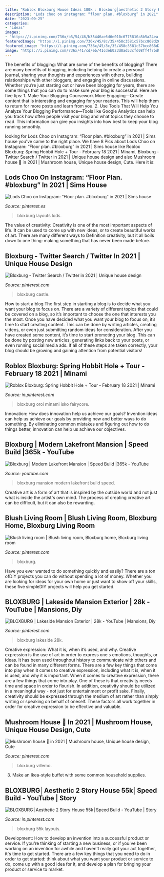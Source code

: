 ```yaml
---
title: "Roblox Bloxburg House Ideas 100k : Bloxburg│aesthetic 2 Story House 55k│speed Build"
description: "Lods choo on instagram: “floor plan. #bloxburg” in 2021"
date: "2023-09-25"
categories:
- "ideas"
images:
- "https://i.pinimg.com/736x/b3/54/46/b35446ae6d6e010c6775810a8b5a24ea.jpg"
featuredImage: "https://i.pinimg.com/736x/45/8c/35/458c3581c57bcc868d260a6822bec2b2.jpg"
featured_image: "https://i.pinimg.com/736x/45/8c/35/458c3581c57bcc868d260a6822bec2b2.jpg"
image: "https://i.pinimg.com/736x/41/cd/eb/41cdeb023d8ad53cfd08ff4f7bd92c8b.jpg"
---
```



The benefits of blogging: What are some of the benefits of blogging?
There are many benefits of blogging, including helping to create a personal journal, sharing your thoughts and experiences with others, building relationships with other bloggers, and engaging in online discussions. Whether you’re just starting out or have been blogging for years, there are some things that you can do to make sure your blog is successful. Here are five tips: 1. Make Your Blogging Coursework More Engaging—Create content that is interesting and engaging for your readers. This will help them to return for more posts and learn from you.
2. Use Tools That Will Help You Analyze Your Blogging Performance—Tools like Google Analytics can help you track how often people visit your blog and what topics they choose to read. This information can give you insights into how best to keep your blog running smoothly.


	

		
looking for Lods Choo on Instagram: “Floor plan. #bloxburg” in 2021 | Sims house you've came to the right place. We have 8 Pics about Lods Choo on Instagram: “Floor plan. #bloxburg” in 2021 | Sims house like Roblox Bloxburg: Spring Hobbit Hole + Tour - February 18 2021 | Minami, Bloxburg - Twitter Search / Twitter in 2021 | Unique house design and also Mushroom house 🏡 in 2021 | Mushroom house, Unique house design, Cute. Here it is:
		
    
## Lods Choo On Instagram: “Floor Plan. #bloxburg” In 2021 | Sims House

<img loading=lazy src="https://i.pinimg.com/736x/45/8c/35/458c3581c57bcc868d260a6822bec2b2.jpg" onerror="this.onerror=null;this.src='https://tse1.mm.bing.net/th?id=OIP.A0T_t-CTtVMPY5jO46oJhwHaHa&amp;pid=15.1';" alt="Lods Choo on Instagram: “Floor plan. #bloxburg” in 2021 | Sims house">

_Source: pinterest.es_

>bloxburg layouts lods. 

	

The value of creativity:
Creativity is one of the most important aspects of life. It can be used to come up with new ideas, or to create beautiful works of art. There are many different ways to Definition creativity, but it all boils down to one thing: making something that has never been made before.

    
## Bloxburg - Twitter Search / Twitter In 2021 | Unique House Design

<img loading=lazy src="https://i.pinimg.com/736x/b3/54/46/b35446ae6d6e010c6775810a8b5a24ea.jpg" onerror="this.onerror=null;this.src='https://tse3.mm.bing.net/th?id=OIP.z1J35SBug_nFbw91r2jgSwHaEo&amp;pid=15.1';" alt="Bloxburg - Twitter Search / Twitter in 2021 | Unique house design">

_Source: pinterest.com_

>bloxburg castle. 

	

How to start a blog
The first step in starting a blog is to decide what you want your blog to focus on. There are a variety of different topics that could be covered on a blog, so it’s important to choose the one that interests you the most. Once you have decided what you want your blog to focus on, it’s time to start creating content. This can be done by writing articles, creating videos, or even just submitting random ideas for consideration. After you have created some content, it’s time to start promoting your blog. This can be done by posting new articles, generating links back to your posts, or even running social media ads. If all of these steps are taken correctly, your blog should be growing and gaining attention from potential visitors!

    
## Roblox Bloxburg: Spring Hobbit Hole + Tour - February 18 2021 | Minami

<img loading=lazy src="https://i.pinimg.com/736x/56/31/b1/5631b146f5b85a86a74d9011ad459c60.jpg" onerror="this.onerror=null;this.src='https://tse3.mm.bing.net/th?id=OIP.0LX1StJkAumnxKzM5N7rvQHaEK&amp;pid=15.1';" alt="Roblox Bloxburg: Spring Hobbit Hole + Tour - February 18 2021 | Minami">

_Source: in.pinterest.com_

>bloxburg oroi minami isko fairycore. 

	

Innovation: How does innovation help us achieve our goals?
Invention ideas can help us achieve our goals by providing new and better ways to do something. By eliminating common mistakes and figuring out how to do things better, innovation can help us achieve our objectives.

    
## Bloxburg | Modern Lakefront Mansion | Speed Build |365k - YouTube

<img loading=lazy src="https://i.ytimg.com/vi/qmesydd2oYs/hqdefault.jpg" onerror="this.onerror=null;this.src='https://tse1.mm.bing.net/th?id=OIP.FHZMcC3PY4rEHx63gN3R8AHaFj&amp;pid=15.1';" alt="Bloxburg | Modern Lakefront Mansion | Speed Build |365k - YouTube">

_Source: youtube.com_

>bloxburg mansion modern lakefront build speed. 

	

Creative art is a form of art that is inspired by the outside world and not just what is inside the artist's own mind. The process of creating creative art can be difficult, but it can also be rewarding.

    
## Blush Living Room | Blush Living Room, Bloxburg Home, Bloxburg Living Room

<img loading=lazy src="https://i.pinimg.com/736x/63/22/24/632224bd4a91593e116897f910f208c1.jpg" onerror="this.onerror=null;this.src='https://tse1.mm.bing.net/th?id=OIP.ERJs8ZN0IaMHqebpL7_YSgHaED&amp;pid=15.1';" alt="Blush living room | Blush living room, Bloxburg home, Bloxburg living room">

_Source: pinterest.com_

>bloxburg. 

	

Have you ever wanted to do something quickly and easily? There are a ton ofDIY projects you can do without spending a lot of money. Whether you are looking for ideas for your own home or just want to show off your skills, these five simpleDIY projects will help you get started.

    
## BLOXBURG | Lakeside Mansion Exterior | 28k - YouTube | Mansions, Diy

<img loading=lazy src="https://i.pinimg.com/736x/7c/f7/96/7cf79616b15765287800cfd782bcb746.jpg" onerror="this.onerror=null;this.src='https://tse4.mm.bing.net/th?id=OIP.VJd4FW6rcUI0OFoY-hWmpAHaFj&amp;pid=15.1';" alt="BLOXBURG | Lakeside Mansion Exterior | 28k - YouTube | Mansions, Diy">

_Source: pinterest.com_

>bloxburg lakeside 28k. 

	

Creative expression: What it is, when it’s used, and why.
Creative expression is the use of art in order to express one s emotions, thoughts, or ideas. It has been used throughout history to communicate with others and can be found in many different forms. There are a few key things that come into play when it comes to creative expression, including what it is, when it is used, and why it is important.
When it comes to creative expression, there are a few things that come into play. One of these is that creativity needs time and space in order to flourish. In addition, creativity should be utilized in a meaningful way - not just for entertainment or profit sake. Finally, creativity should be expressed through the medium of art rather than simply writing or speaking on behalf of oneself. These factors all work together in order for creative expression to be effective and valuable.

    
## Mushroom House 🏡 In 2021 | Mushroom House, Unique House Design, Cute

<img loading=lazy src="https://i.pinimg.com/736x/41/cd/eb/41cdeb023d8ad53cfd08ff4f7bd92c8b.jpg" onerror="this.onerror=null;this.src='https://tse1.mm.bing.net/th?id=OIP.-h66xxDp9FRl2veiKeR-PQHaG7&amp;pid=15.1';" alt="Mushroom house 🏡 in 2021 | Mushroom house, Unique house design, Cute">

_Source: pinterest.com_

>bloxburg villemo. 

	

3. Make an Ikea-style buffet with some common household supplies.

    
## BLOXBURG│Aesthetic 2 Story House 55k│Speed Build - YouTube | Story

<img loading=lazy src="https://i.pinimg.com/736x/75/6a/3b/756a3b83bce8b827658be315442d2c17.jpg" onerror="this.onerror=null;this.src='https://tse1.mm.bing.net/th?id=OIP.7uiUy5hmRhitdi1uXUSJqwHaFj&amp;pid=15.1';" alt="BLOXBURG│Aesthetic 2 Story House 55k│Speed Build - YouTube | Story">

_Source: in.pinterest.com_

>bloxburg 55k layouts. 

	

Development: How to develop an invention into a successful product or service.
If you're thinking of starting a new business, or if you've been working on an invention for awhile and haven't really got your act together, it's time to get started. There are a few key things that you need to do in order to get started: think about what you want your product or service to do, come up with a good idea for it, and develop a plan for bringing your product or service to market.

